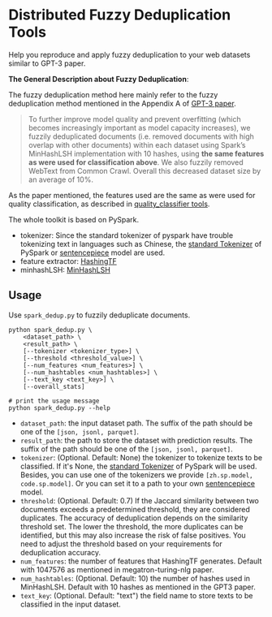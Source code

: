 # Distributed Fuzzy Deduplication Tools

Help you reproduce and apply fuzzy deduplication to your web datasets similar to GPT-3 paper.

**The General Description about Fuzzy Deduplication**:

The fuzzy deduplication method here mainly refer to the fuzzy deduplication method mentioned in the Appendix A of [GPT-3 paper](https://arxiv.org/pdf/2005.14165.pdf). 

> To further improve model quality and prevent overfitting (which becomes increasingly important as model capacity increases), we fuzzily deduplicated documents (i.e. removed documents with high overlap with other documents) within each dataset using Spark’s MinHashLSH implementation with 10 hashes, using **the same features as were used for classification above**. We also fuzzily removed WebText from Common Crawl. Overall this decreased dataset size by an average of 10%.

As the paper mentioned, the features used are the same as were used for  quality classification, as described in [quality_classifier tools](../quality_classifier/README.md).

The whole toolkit is based on PySpark.

- tokenizer: Since the standard tokenizer of pyspark have trouble tokenizing text in languages such as Chinese, the [standard Tokenizer](https://spark.apache.org/docs/latest/api/python/reference/api/pyspark.ml.feature.Tokenizer.html#tokenizer) of PySpark or [sentencepiece](https://github.com/google/sentencepiece) model are used.
- feature extractor: [HashingTF](https://spark.apache.org/docs/latest/api/python/reference/api/pyspark.ml.feature.HashingTF.html)
- minhashLSH: [MinHashLSH](https://spark.apache.org/docs/latest/api/python/reference/api/pyspark.ml.feature.MinHashLSH.html)


## Usage

Use `spark_dedup.py` to fuzzily deduplicate documents.

```shell
python spark_dedup.py \
    <dataset_path> \
    <result_path> \
    [--tokenizer <tokenizer_type>] \
    [--threshold <threshold_value>] \
    [--num_features <num_features>] \
    [--num_hashtables <num_hashtables>] \
    [--text_key <text_key>] \
    [--overall_stats]

# print the usage message
python spark_dedup.py --help
```

- `dataset_path`: the input dataset path. The suffix of the path should be one of the `[json, jsonl, parquet]`.
- `result_path`: the path to store the dataset with prediction results. The suffix of the path should be one of the `[json, jsonl, parquet]`.
- `tokenizer`: (Optional. Default: None) the tokenizer to tokenize texts to be classified. If it's None, the [standard Tokenizer](https://spark.apache.org/docs/latest/api/python/reference/api/pyspark.ml.feature.Tokenizer.html#tokenizer) of PySpark will be used. Besides, you can use one of the tokenizers we provide `[zh.sp.model, code.sp.model]`. Or you can set it to a path to your own [sentencepiece](https://github.com/google/sentencepiece) model.
- `threshold`: (Optional. Default: 0.7) If the Jaccard similarity between two documents exceeds a predetermined threshold, they are considered duplicates. The accuracy of deduplication depends on the similarity threshold set. The lower the threshold, the more duplicates can be identified, but this may also increase the risk of false positives. You need to adjust the threshold based on your requirements for deduplication accuracy.
- `num_features`: the number of features that HashingTF generates. Default with 1047576 as mentioned in megatron-turing-nlg paper.
- `num_hashtables`: (Optional. Default: 10) the number of hashes used in MinHashLSH. Default with 10 hashes as mentioned in the GPT3 paper.
- `text_key`: (Optional. Default: "text") the field name to store texts to be classified in the input dataset.


